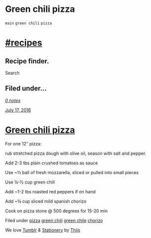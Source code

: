 # Green chili pizza

`main` `green chili` `pizza`

# [\#recipes](http://hashtagrecipes.tumblr.com/ "Home")

## Recipe finder.

Search

## Filed under...

[_0 notes_](http://hashtagrecipes.tumblr.com/post/147561499052/green-chili-pizza#notes)

[July 17, 2016](http://hashtagrecipes.tumblr.com/post/147561499052/green-chili-pizza)
# [Green chili pizza](http://hashtagrecipes.tumblr.com/post/147561499052/green-chili-pizza)

For one 12″ pizza:

rub stretched pizza dough with olive oil, season with salt and pepper.

Add 2\-3 tbs plain crushed tomatoes as sauce

Use ~½ ball of fresh mozzarella, sliced or pulled into small pieces

Use ¼\-½ cup green chili 

Add ~1\-2 tbs roasted red peppers if on hand

Add ~¼ cup sliced mild spanish chorizo

Cook on pizza stone @ 500 degrees for 15\-20 min

Filed under [pizza](http://hashtagrecipes.tumblr.com/tagged/pizza) [green chili](http://hashtagrecipes.tumblr.com/tagged/green-chili) [green chile](http://hashtagrecipes.tumblr.com/tagged/green-chile) [chorizo](http://hashtagrecipes.tumblr.com/tagged/chorizo) 

 

We love [Tumblr](http://www.tumblr.com/) _&_ [Stationery](http://www.tumblr.com/theme/3292) by [Thijs](http://thijsjacobs.com/)

